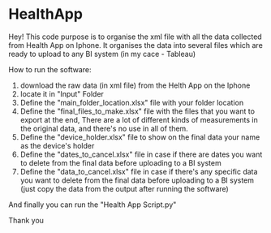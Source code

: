 # HealthApp

Hey! This code purpose is to organise the xml file with all the data collected from Health App on Iphone.
It organises the data into several files which are ready to upload to any BI system (in my cace - Tableau)

How to run the software:

1. download the raw data (in xml file) from the Helth App on the Iphone
2. locate it in "Input" Folder
3. Define the "main_folder_location.xlsx" file with your folder location
4. Define the "final_files_to_make.xlsx" file with the files that you want to export at the end, There are a lot of different kinds of measurements in the original data, and there's no use in all of them.
5. Define the "device_holder.xlsx" file to show on the final data your name as the device's holder
6. Define the "dates_to_cancel.xlsx" file in case if there are dates you want to delete from the final data before uploading to a BI system
7. Define the "data_to_cancel.xlsx" file in case if there's any specific data you want to delete from the final data before uploading to a BI system (just copy the data from the output after running the software)

And finally you can run the "Health App Script.py"


Thank you

